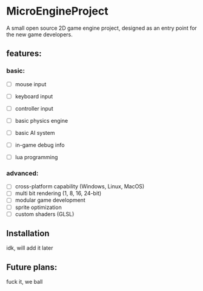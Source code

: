 # MicroEngineProject
A small open source 2D game engine project, designed as an entry point for the new game developers.

## features:
### basic:
- [ ] mouse input
- [ ] keyboard input
- [ ] controller input
- [ ] basic physics engine
- [ ] basic AI system
- [ ] in-game debug info
- [ ] lua programming 


### advanced:
- [ ] cross-platform capability (Windows, Linux, MacOS)
- [ ] multi bit rendering (1, 8, 16, 24-bit)
- [ ] modular game development
- [ ] sprite optimization
- [ ] custom shaders (GLSL)

## Installation

idk, will add it later

## Future plans:

fuck it, we ball